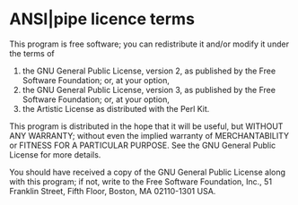 ANSI|pipe licence terms
====================

This program is free software; you can redistribute it and/or modify
it under the terms of
1)  the GNU General Public License, version 2,
    as published by the Free Software Foundation; or, at your option,
2)  the GNU General Public License, version 3, 
    as published by the Free Software Foundation; or, at your option,
3)  the Artistic License as distributed with the Perl Kit.

This program is distributed in the hope that it will be useful,
but WITHOUT ANY WARRANTY; without even the implied warranty of
MERCHANTABILITY or FITNESS FOR A PARTICULAR PURPOSE.  See the
GNU General Public License for more details.

You should have received a copy of the GNU General Public License along
with this program; if not, write to the Free Software Foundation, Inc.,
51 Franklin Street, Fifth Floor, Boston, MA 02110-1301 USA. 

